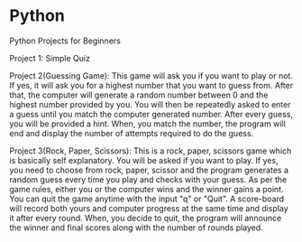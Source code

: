 # Python
Python Projects for Beginners

Project 1: Simple Quiz

Project 2(Guessing Game): 
This game will ask you if you want to play or not. If yes, it will ask you for a highest number that you want to guess from. After that, the computer will
generate a random number between 0 and the highest number provided by you. You will then be repeatedly asked to enter a guess until you match the computer
generated number. After every guess, you will be provided a hint. When, you match the number, the program will end and display the number of attempts 
required to do the guess.

Project 3(Rock, Paper, Scissors): 
This is a rock, paper, scissors game which is basically self explanatory. You will be asked if you want to play. If yes, you need to choose from rock, paper, scissor and the program generates a random guess every time you play and checks with your guess. As per the game rules, either you or the computer wins and the winner gains a point. You can quit the game anytime with the input "q" or "Quit". A score-board will record both yours and computer progress at the same time and display it after every round. When, you decide to quit, the program will announce the winner and final scores along with the number of rounds played.
